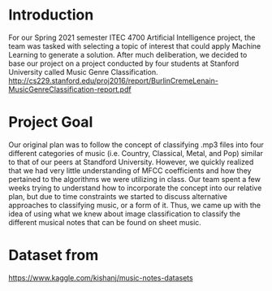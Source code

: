
# Introduction
For our Spring 2021 semester ITEC 4700 Artificial Intelligence project, the team was tasked with selecting a topic of interest that could apply Machine Learning to generate a solution. After much deliberation, we decided to base our project on a project conducted by four students at Stanford University called Music Genre Classification.
http://cs229.stanford.edu/proj2016/report/BurlinCremeLenain-MusicGenreClassification-report.pdf

# Project Goal

Our original plan was to follow the concept of classifying .mp3 files into four different categories of music (i.e. Country, Classical, Metal, and Pop) similar to that of our peers at Standford University. However, we quickly realized that we had very little understanding of MFCC coefficients and how they pertained to the algorithms we were utilizing in class. Our team spent a few weeks trying to understand how to incorporate the concept into our relative plan, but due to time constraints we started to discuss alternative approaches to classifying music, or a form of it. Thus, we came up with the idea of using what we knew about image classification to classify the different musical notes that can be found on sheet music. 

# Dataset from
https://www.kaggle.com/kishanj/music-notes-datasets
